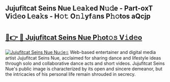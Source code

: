 ## Jujufitcat Seins Nue L𝚎a𝚔ed N𝚞𝚍e - Part-oxT Vi𝚍𝚎o L𝚎a𝚔s - H𝚘𝚝 O𝚗𝚕yf𝚊ns P𝚑𝚘tos aQcjp

# <h2><a href="http://kf2v4b.oniu.top/?m=Jujufitcat+Seins+Nue">🔗👉 🔴 Jujufitcat Seins Nue P𝚑ot𝚘𝚜 V𝚒d𝚎o</a></h2>

[![Jujufitcat Seins Nue Nu𝚍e𝚜](https://i.imgur.com/0qMVB7G.gif)](http://kf2v4b.oniu.top/?m=Jujufitcat+Seins+Nue)
Web-based entertainer and digital media artist Jujufitcat Seins Nue, acclaimed for sharing dance and lifestyle ideas through solo and collaborative dance acts and short videos. Jujufitcat Seins Nue's public image is characterized by its open and sincere demeanor, but the intricacies of his personal life remain shrouded in secrecy.  
